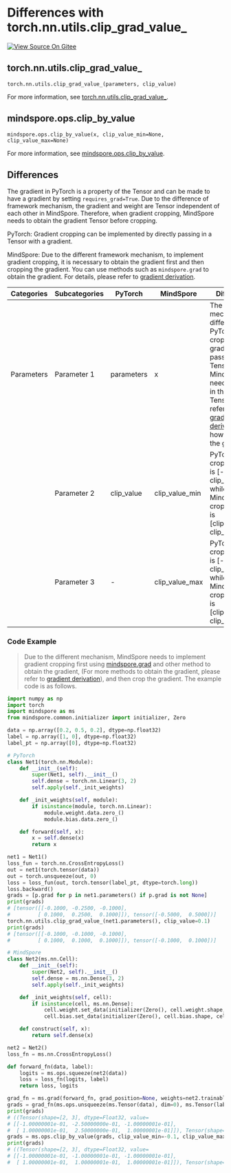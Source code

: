 # Differences with torch.nn.utils.clip_grad_value_

[![View Source On Gitee](https://mindspore-website.obs.cn-north-4.myhuaweicloud.com/website-images/r2.3.q1/resource/_static/logo_source_en.svg)](https://gitee.com/mindspore/docs/blob/r2.3.q1/docs/mindspore/source_en/note/api_mapping/pytorch_diff/clip_by_value.md)

## torch.nn.utils.clip_grad_value_

```text
torch.nn.utils.clip_grad_value_(parameters, clip_value)
```

For more information, see [torch.nn.utils.clip_grad_value_](https://pytorch.org/docs/1.8.1/generated/torch.nn.utils.clip_grad_value_.html).

## mindspore.ops.clip_by_value

```text
mindspore.ops.clip_by_value(x, clip_value_min=None, clip_value_max=None)
```

For more information, see [mindspore.ops.clip_by_value](https://www.mindspore.cn/docs/en/r2.3.0rc1/api_python/ops/mindspore.ops.clip_by_value.html).

## Differences

The gradient in PyTorch is a property of the Tensor and can be made to have a gradient by setting `requires_grad=True`. Due to the difference of framework mechanism, the gradient and weight are Tensor independent of each other in MindSpore. Therefore, when gradient cropping, MindSpore needs to obtain the gradient Tensor before cropping.

PyTorch: Gradient cropping can be implemented by directly passing in a Tensor with a gradient.

MindSpore: Due to the different framework mechanism, to implement gradient cropping, it is necessary to obtain the gradient first and then cropping the gradient. You can use methods such as `mindspore.grad` to obtain the gradient. For details, please refer to [gradient derivation](https://www.mindspore.cn/docs/en/r2.3.0rc1/migration_guide/model_development/gradient.html#gradient-derivation).

| Categories | Subcategories | PyTorch | MindSpore | Differences   |
| ---- | ----- | ------- | --------- | -------------- |
| Parameters | Parameter 1 | parameters   | x        | The gradient mechanism is different. PyTorch can crop the gradient by passing in the Tensor, while MindSpore needs to pass in the gradient Tensor. Please refer to [gradient derivation](https://www.mindspore.cn/docs/en/r2.3.0rc1/migration_guide/model_development/gradient.html#gradient-derivation) for how to obtain the gradient. |
|      | Parameter 2 | clip_value   | clip_value_min        | PyTorch cropping range is [-clip_value, clip_value], while MindSpore cropping range is [clip_value_min, clip_value_max] |
|      | Parameter 3 | -            | clip_value_max   |  PyTorch cropping range is [-clip_value, clip_value], while MindSpore cropping range is [clip_value_min, clip_value_max] |

### Code Example

> Due to the different mechanism, MindSpore needs to implement gradient cropping first using [mindspore.grad](https://www.mindspore.cn/docs/en/r2.3.0rc1/api_python/mindspore/mindspore.grad.html) and other method to obtain the gradient, (For more methods to obtain the gradient, please refer to [gradient derivation](https://www.mindspore.cn/docs/en/r2.3.0rc1/migration_guide/model_development/gradient.html#gradient-derivation)), and then crop the gradient. The example code is as follows.

```python
import numpy as np
import torch
import mindspore as ms
from mindspore.common.initializer import initializer, Zero

data = np.array([0.2, 0.5, 0.2], dtype=np.float32)
label = np.array([1, 0], dtype=np.float32)
label_pt = np.array([0], dtype=np.float32)

# PyTorch
class Net1(torch.nn.Module):
    def __init__(self):
        super(Net1, self).__init__()
        self.dense = torch.nn.Linear(3, 2)
        self.apply(self._init_weights)

    def _init_weights(self, module):
        if isinstance(module, torch.nn.Linear):
            module.weight.data.zero_()
            module.bias.data.zero_()

    def forward(self, x):
        x = self.dense(x)
        return x

net1 = Net1()
loss_fun = torch.nn.CrossEntropyLoss()
out = net1(torch.tensor(data))
out = torch.unsqueeze(out, 0)
loss = loss_fun(out, torch.tensor(label_pt, dtype=torch.long))
loss.backward()
grads = [p.grad for p in net1.parameters() if p.grad is not None]
print(grads)
# [tensor([[-0.1000, -0.2500, -0.1000],
#         [ 0.1000,  0.2500,  0.1000]]), tensor([-0.5000,  0.5000])]
torch.nn.utils.clip_grad_value_(net1.parameters(), clip_value=0.1)
print(grads)
# [tensor([[-0.1000, -0.1000, -0.1000],
#         [ 0.1000,  0.1000,  0.1000]]), tensor([-0.1000,  0.1000])]

# MindSpore
class Net2(ms.nn.Cell):
    def __init__(self):
        super(Net2, self).__init__()
        self.dense = ms.nn.Dense(3, 2)
        self.apply(self._init_weights)

    def _init_weights(self, cell):
        if isinstance(cell, ms.nn.Dense):
            cell.weight.set_data(initializer(Zero(), cell.weight.shape, cell.weight.dtype))
            cell.bias.set_data(initializer(Zero(), cell.bias.shape, cell.bias.dtype))

    def construct(self, x):
        return self.dense(x)

net2 = Net2()
loss_fn = ms.nn.CrossEntropyLoss()

def forward_fn(data, label):
    logits = ms.ops.squeeze(net2(data))
    loss = loss_fn(logits, label)
    return loss, logits

grad_fn = ms.grad(forward_fn, grad_position=None, weights=net2.trainable_params(), has_aux=True)
grads = grad_fn(ms.ops.unsqueeze(ms.Tensor(data), dim=0), ms.Tensor(label))
print(grads)
# ((Tensor(shape=[2, 3], dtype=Float32, value=
# [[-1.00000001e-01, -2.50000000e-01, -1.00000001e-01],
#  [ 1.00000001e-01,  2.50000000e-01,  1.00000001e-01]]), Tensor(shape=[2], dtype=Float32, value= [-5.00000000e-01,  5.00000000e-01])), (Tensor(shape=[2], dtype=Float32, value= [ 0.00000000e+00,  0.00000000e+00]),))
grads = ms.ops.clip_by_value(grads, clip_value_min=-0.1, clip_value_max=0.1)
print(grads)
# ((Tensor(shape=[2, 3], dtype=Float32, value=
# [[-1.00000001e-01, -1.00000001e-01, -1.00000001e-01],
#  [ 1.00000001e-01,  1.00000001e-01,  1.00000001e-01]]), Tensor(shape=[2], dtype=Float32, value= [-1.00000001e-01,  1.00000001e-01])), (Tensor(shape=[2], dtype=Float32, value= [ 0.00000000e+00,  0.00000000e+00]),))
```
